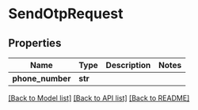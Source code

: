 # SendOtpRequest

## Properties
Name | Type | Description | Notes
------------ | ------------- | ------------- | -------------
**phone_number** | **str** |  | 

[[Back to Model list]](../README.md#documentation-for-models) [[Back to API list]](../README.md#documentation-for-api-endpoints) [[Back to README]](../README.md)

